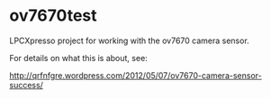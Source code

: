 ov7670test
==========

LPCXpresso project for working with the ov7670 camera sensor.

For details on what this is about, see:

http://qrfnfgre.wordpress.com/2012/05/07/ov7670-camera-sensor-success/
